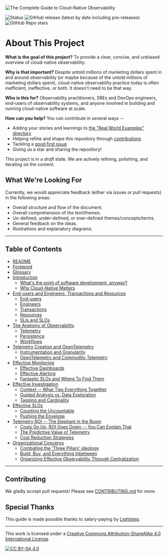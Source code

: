 ![The Complete Guide to Cloud-Native Observability](./img/header.png)

![Status](https://img.shields.io/badge/status-draft-blue?style=for-the-badge)
![GitHub release (latest by date including
pre-releases)](https://img.shields.io/github/v/release/lightstep/cloud-native-observability?include_prereleases&style=for-the-badge)
![GitHub Repo stars](https://img.shields.io/github/stars/lightstep/cloud-native-observability?style=for-the-badge)

# About This Project

**What is the goal of this project?** To provide a clear, concise, and unbiased
overview of cloud-native observability.

**Why is that important?** Despite untold millions of marketing dollars spent in
and around observability (or maybe _because_ of the untold millions of marketing
dollars spent), cloud-native observability practice today is often inefficient,
ineffective, or both. It doesn't need to be that way.

**Who is this for?** Observability practitioners, SREs and DevOps engineers,
end-users of observability systems, and anyone involved in building and running
cloud-native software at scale.

**How can you help?** You can contribute in several ways --

* Adding your stories and learnings to [the "Real World Examples" directory](./real_world_examples/README.md)
* Helping refine and shape this repository through
  [contributions](./CONTRIBUTING.md)
* Tackling a [good first
  issue](https://github.com/lightstep/cloud-native-observability/labels/good%20first%20issue)
* Giving us a star and sharing the repository!

This project is in a _draft_ state. We are actively refining, polishing, and
iterating on the content.

## What We're Looking For

Currently, we would appreciate feedback (either via issues or pull requests) in
the following areas:

* Overall structure and flow of the document.
* Overall comprehension of the text/themes.
* Un-defined, under-defined, or over-defined themes/concepts/terms.
* General feedback on the ideas.
* Illustrations and explanatory diagrams.

---

## Table of Contents

<!-- TODO: Add subsection links to TOC -->
<!-- cspell:disable -->

* [README](./README.md)
* [Foreword](<./00 - foreword.md>)
* [Glossary](<./000 - glossary.md>)
* [Introduction](<./01 - intro.md>)
  * [What's the point of software development, anyway?](<./01 - intro.md#whats-the-point-of-software-development-anyway>)
  * [Why Cloud-Native Matters](<./01 - intro.md#why-cloud-native-matters>)
* [End-users and Engineers, Transactions and Resources](<./02 - end-users-and-engineers.md>)
  * [End-users](<./02 - end-users-and-engineers.md#end-users>)
  * [Engineers](<./02 - end-users-and-engineers.md#engineers>)
  * [Transactions](<./02 - end-users-and-engineers.md#transactions>)
  * [Resources](<./02 - end-users-and-engineers.md#resources>)
  * [SLIs and SLOs](<./02 - end-users-and-engineers.md#slis-and-slos>)
* [The Anatomy of Observability](<./03 - anatomy-of-observability.md>)
  * [Telemetry](<./03 - anatomy-of-observability.md#telemetry>)
  * [Persistence](<./03 - anatomy-of-observability.md#persistence>)
  * [Workflows](<./03 - anatomy-of-observability.md#workflows>)
* [Telemetry Creation and OpenTelemetry](<./04 - telemetry-creation-and-otel.md>)
  * [Instrumentation and Granularity](<./04 - telemetry-creation-and-otel.md#instrumentation-and-granularity>)
  * [OpenTelemetry and Commodity Telemetry](<./04 - telemetry-creation-and-otel.md#opentelemetry-and-commodity-telemetry>)
* [Effective Monitoring](<./05 - effective-monitoring.md>)
  * [Effective Dashboards](<./05 - effective-monitoring.md#effective-dashboards>)
  * [Effective Alerting](<./05 - effective-monitoring.md#effective-alerting>)
  * [Fantastic SLOs and Where To Find Them](<./05 - effective-monitoring.md#fantastic-slos-and-where-to-find-them>)
* [Effective Investigation](<./06 - effective-investigation.md>)
  * [Context -- What Ties Everything Together](<./06 - effective-investigation.md#context----what-ties-everything-together>)
  * [Guided Analysis vs. Data Exploration](<./06 - effective-investigation.md#guided-analysis-vs.-data-exploration>)
  * [Tagging and Cardinality](<./06 - effective-investigation.md#tagging-and-cardinality>)
* [Effective SLOs](<./07 - effective-slo.md>)
  * [Counting the Uncountable](<./07 - effective-slo.md#counting-the-uncountable>)
  * [Pushing the Envelope](<./07 - effective-slo.md#pushing-the-envelope>)
* [Telemetry ROI -- The Elephant in the Room](<./08 - telemetry-roi.md>)
  * [Costs Go Up, ROI Goes Down -- You Can Explain That](<./08 - telemetry-roi.md#costs-go-up-roi-goes-down----you-can-explain-that>)
  * [The Predictive Value of Telemetry](<./08 - telemetry-roi.md#the-predictive-value-of-telemetry>)
  * [Cost Reduction Strategies](<./08 - telemetry-roi.md#cost-reduction-strategies>)
* [Organizational Concerns](<./09 - organizational-concerns.md>)
  * [Combating the 'Three Pillars' ideology](<./09 - organizational-concerns.md#combating-the-three-pillars-ideology>)
  * [Build, Buy, and Everything Inbetween](<./09 - organizational-concerns.md#build-buy-and-everything-between>)
  * [Organizing Effective Observability Through Centralization](<./09 - organizational-concerns.md#organizing-effective-observability-through-centralization>)

<!-- cspell:enable -->
---

## Contributing

We gladly accept pull requests! Please see [CONTRIBUTING.md](./CONTRIBUTING.md)
for more.

## Special Thanks

This guide is made possible thanks to salary-paying by [Lightstep](https://lightstep.com).

---

This work is licensed under a
[Creative Commons Attribution-ShareAlike 4.0 International License][cc-by-sa].

[![CC BY-SA 4.0][cc-by-sa-image]][cc-by-sa]

[cc-by-sa]: http://creativecommons.org/licenses/by-sa/4.0/
[cc-by-sa-image]: https://licensebuttons.net/l/by-sa/4.0/88x31.png
